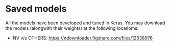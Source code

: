 # Saved models

All the models have been developed and tuned in Keras. You may download the models (alongwith their weights) at the following locatioms:

 - NV v/s OTHERS: https://ndownloader.figshare.com/files/12538976
